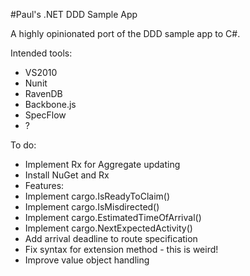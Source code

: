 #Paul's .NET DDD Sample App


A highly opinionated port of the DDD sample app to C#.

Intended tools:

* VS2010
* Nunit
* RavenDB
* Backbone.js
* SpecFlow
* ?

To do:

* Implement Rx for Aggregate updating
 * Install NuGet and Rx
* Features:
 * Implement cargo.IsReadyToClaim()
 * Implement cargo.IsMisdirected()
 * Implement cargo.EstimatedTimeOfArrival()
 * Implement cargo.NextExpectedActivity()
 * Add arrival deadline to route specification
 * Fix syntax for extension method - this is weird!
 * Improve value object handling